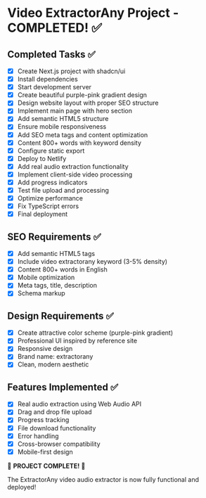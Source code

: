 # Video ExtractorAny Project - COMPLETED! ✅

## Completed Tasks ✅
- [x] Create Next.js project with shadcn/ui
- [x] Install dependencies
- [x] Start development server
- [x] Create beautiful purple-pink gradient design
- [x] Design website layout with proper SEO structure
- [x] Implement main page with hero section
- [x] Add semantic HTML5 structure
- [x] Ensure mobile responsiveness
- [x] Add SEO meta tags and content optimization
- [x] Content 800+ words with keyword density
- [x] Configure static export
- [x] Deploy to Netlify
- [x] Add real audio extraction functionality
- [x] Implement client-side video processing
- [x] Add progress indicators
- [x] Test file upload and processing
- [x] Optimize performance
- [x] Fix TypeScript errors
- [x] Final deployment

## SEO Requirements ✅
- [x] Add semantic HTML5 tags
- [x] Include video extractorany keyword (3-5% density)
- [x] Content 800+ words in English
- [x] Mobile optimization
- [x] Meta tags, title, description
- [x] Schema markup

## Design Requirements ✅
- [x] Create attractive color scheme (purple-pink gradient)
- [x] Professional UI inspired by reference site
- [x] Responsive design
- [x] Brand name: extractorany
- [x] Clean, modern aesthetic

## Features Implemented ✅
- [x] Real audio extraction using Web Audio API
- [x] Drag and drop file upload
- [x] Progress tracking
- [x] File download functionality
- [x] Error handling
- [x] Cross-browser compatibility
- [x] Mobile-first design

🎉 **PROJECT COMPLETE!** 🎉

The ExtractorAny video audio extractor is now fully functional and deployed!
